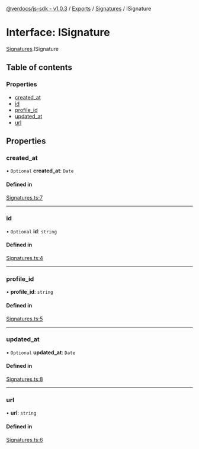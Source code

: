 [@verdocs/js-sdk - v1.0.3](../README.md) / [Exports](../modules.md) / [Signatures](../modules/Signatures.md) / ISignature

# Interface: ISignature

[Signatures](../modules/Signatures.md).ISignature

## Table of contents

### Properties

- [created_at](Signatures.ISignature.md#created_at)
- [id](Signatures.ISignature.md#id)
- [profile_id](Signatures.ISignature.md#profile_id)
- [updated_at](Signatures.ISignature.md#updated_at)
- [url](Signatures.ISignature.md#url)

## Properties

### created\_at

• `Optional` **created\_at**: `Date`

#### Defined in

[Signatures.ts:7](https://github.com/Verdocs/js-sdk/blob/main/src/Signatures.ts#L7)

___

### id

• `Optional` **id**: `string`

#### Defined in

[Signatures.ts:4](https://github.com/Verdocs/js-sdk/blob/main/src/Signatures.ts#L4)

___

### profile\_id

• **profile\_id**: `string`

#### Defined in

[Signatures.ts:5](https://github.com/Verdocs/js-sdk/blob/main/src/Signatures.ts#L5)

___

### updated\_at

• `Optional` **updated\_at**: `Date`

#### Defined in

[Signatures.ts:8](https://github.com/Verdocs/js-sdk/blob/main/src/Signatures.ts#L8)

___

### url

• **url**: `string`

#### Defined in

[Signatures.ts:6](https://github.com/Verdocs/js-sdk/blob/main/src/Signatures.ts#L6)
